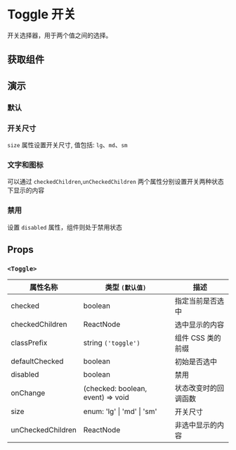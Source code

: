 # Toggle 开关

开关选择器，用于两个值之间的选择。

## 获取组件

<!--{include:(components/toggle/fragments/import.md)}-->

## 演示

### 默认

<!--{include:`basic.md`}-->

### 开关尺寸

`size` 属性设置开关尺寸, 值包括: `lg`、`md`、`sm`

<!--{include:`size.md`}-->

### 文字和图标

可以通过 `checkedChildren`,`unCheckedChildren` 两个属性分别设置开关两种状态下显示的内容

<!--{include:`inner.md`}-->

### 禁用

设置 `disabled` 属性，组件则处于禁用状态

<!--{include:`disabled.md`}-->

## Props

### `<Toggle>`

| 属性名称          | 类型 `(默认值)`                    | 描述                 |
| ----------------- | ---------------------------------- | -------------------- |
| checked           | boolean                            | 指定当前是否选中     |
| checkedChildren   | ReactNode                          | 选中显示的内容       |
| classPrefix       | string `('toggle')`                | 组件 CSS 类的前缀    |
| defaultChecked    | boolean                            | 初始是否选中         |
| disabled          | boolean                            | 禁用                 |
| onChange          | (checked: boolean, event) => void  | 状态改变时的回调函数 |
| size              | enum: 'lg' &#124; 'md' &#124; 'sm' | 开关尺寸             |
| unCheckedChildren | ReactNode                          | 非选中显示的内容     |
